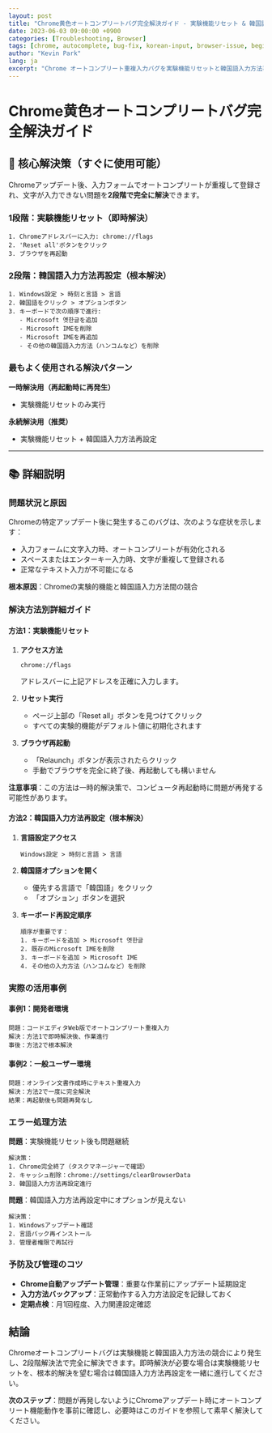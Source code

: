 ```yaml
---
layout: post
title: "Chrome黄色オートコンプリートバグ完全解決ガイド - 実験機能リセット & 韓国語入力設定"
date: 2023-06-03 09:00:00 +0900
categories: [Troubleshooting, Browser]
tags: [chrome, autocomplete, bug-fix, korean-input, browser-issue, beginner]
author: "Kevin Park"
lang: ja
excerpt: "Chrome オートコンプリート重複入力バグを実験機能リセットと韓国語入力方法再設定で完全に解決する方法"
---
```


# Chrome黄色オートコンプリートバグ完全解決ガイド

## 🎯 核心解決策（すぐに使用可能）

Chromeアップデート後、入力フォームでオートコンプリートが重複して登録され、文字が入力できない問題を**2段階で完全に解決**できます。

### 1段階：実験機能リセット（即時解決）

```
1. Chromeアドレスバーに入力: chrome://flags
2. 'Reset all'ボタンをクリック
3. ブラウザを再起動
```

### 2段階：韓国語入力方法再設定（根本解決）

```
1. Windows設定 > 時刻と言語 > 言語
2. 韓国語をクリック > オプションボタン
3. キーボードで次の順序で進行:
   - Microsoft 옛한글を追加
   - Microsoft IMEを削除
   - Microsoft IMEを再追加
   - その他の韓国語入力方法（ハンコムなど）を削除
```

### 最もよく使用される解決パターン

**一時解決用（再起動時に再発生）**
- 実験機能リセットのみ実行

**永続解決用（推奨）**
- 実験機能リセット + 韓国語入力方法再設定

---

## 📚 詳細説明

### 問題状況と原因

Chromeの特定アップデート後に発生するこのバグは、次のような症状を示します：

- 入力フォームに文字入力時、オートコンプリートが有効化される
- スペースまたはエンターキー入力時、文字が重複して登録される
- 正常なテキスト入力が不可能になる

**根本原因**：Chromeの実験的機能と韓国語入力方法間の競合

### 解決方法別詳細ガイド

#### 方法1：実験機能リセット

1. **アクセス方法**
   ```
   chrome://flags
   ```
   アドレスバーに上記アドレスを正確に入力します。

2. **リセット実行**
   - ページ上部の「Reset all」ボタンを見つけてクリック
   - すべての実験的機能がデフォルト値に初期化されます

3. **ブラウザ再起動**
   - 「Relaunch」ボタンが表示されたらクリック
   - 手動でブラウザを完全に終了後、再起動しても構いません

**注意事項**：この方法は一時的解決策で、コンピュータ再起動時に問題が再発する可能性があります。

#### 方法2：韓国語入力方法再設定（根本解決）

1. **言語設定アクセス**
   ```
   Windows設定 > 時刻と言語 > 言語
   ```

2. **韓国語オプションを開く**
   - 優先する言語で「韓国語」をクリック
   - 「オプション」ボタンを選択

3. **キーボード再設定順序**
   ```
   順序が重要です：
   1. キーボードを追加 > Microsoft 옛한글
   2. 既存のMicrosoft IMEを削除
   3. キーボードを追加 > Microsoft IME
   4. その他の入力方法（ハンコムなど）を削除
   ```

### 実際の活用事例

#### 事例1：開発者環境
```
問題：コードエディタWeb版でオートコンプリート重複入力
解決：方法1で即時解決後、作業進行
事後：方法2で根本解決
```

#### 事例2：一般ユーザー環境
```
問題：オンライン文書作成時にテキスト重複入力
解決：方法2で一度に完全解決
結果：再起動後も問題再発なし
```

### エラー処理方法

**問題**：実験機能リセット後も問題継続
```
解決策：
1. Chrome完全終了（タスクマネージャーで確認）
2. キャッシュ削除：chrome://settings/clearBrowserData
3. 韓国語入力方法再設定進行
```

**問題**：韓国語入力方法再設定中にオプションが見えない
```
解決策：
1. Windowsアップデート確認
2. 言語パック再インストール
3. 管理者権限で再試行
```

### 予防及び管理のコツ

- **Chrome自動アップデート管理**：重要な作業前にアップデート延期設定
- **入力方法バックアップ**：正常動作する入力方法設定を記録しておく
- **定期点検**：月1回程度、入力関連設定確認

## 結論

Chromeオートコンプリートバグは実験機能と韓国語入力方法の競合により発生し、2段階解決法で完全に解決できます。即時解決が必要な場合は実験機能リセットを、根本的解決を望む場合は韓国語入力方法再設定を一緒に進行してください。

**次のステップ**：問題が再発しないようにChromeアップデート時にオートコンプリート機能動作を事前に確認し、必要時はこのガイドを参照して素早く解決してください。
